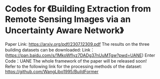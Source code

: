 # Codes for 《Building Extraction from Remote Sensing Images via an Uncertainty Aware Network》
Paper Link: https://arxiv.org/pdf/2307.12309.pdf
The results on the three building datasets can be downloaded:
Link：(https://pan.baidu.com/s/1MkoWfIyz7DADg37nUuMTgw?pwd=UANE)
Enter Code：UANE
The whole framework of the paper will be released soon!
Refer to the following link for the processing methods of the dataset:
https://github.com/WangLibo1995/BuildFormer
